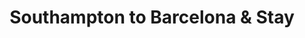 ---
category: mediterranean
title: Southampton to Barcelona & Stay
class: southampton-to-barcelona-and-stay
cruiseline: MSC Cruises – MSC Splendida
special-info: Free all incl drinks package, 4* Hotel stay, Flights and transfers
price: 599
nights: 8
cruise-url: http://www.planetcruise.co.uk/msc-cruises/msc-splendida/05-october-2016/111711?referrersiteid=970
---